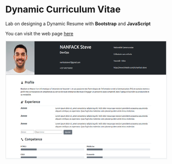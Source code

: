 # Dynamic Curriculum Vitae

Lab on designing a Dynamic Resume with <b>Bootstrap</b> and <b>JavaScript</b>

You can visit the web page [here](https://nanfacksteve.github.io/TWF_TP_CV/) <br/>

<img src="assets/desktop-view.png" alt="" width="550" height="370">

<!-- <img src="assets/mobile-view.png" alt="" width="350" height="370"> -->
